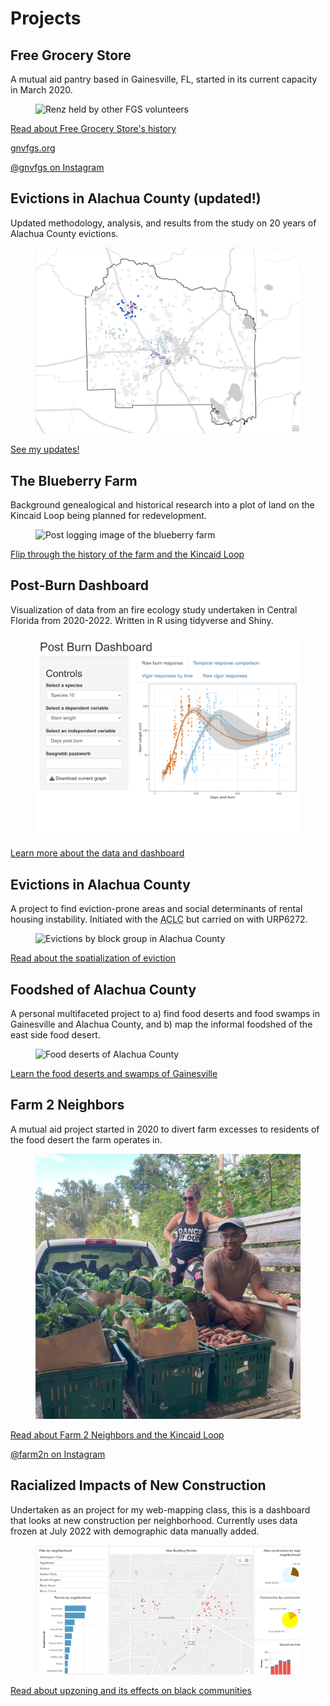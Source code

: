 # Projects

## Free Grocery Store

A mutual aid pantry based in Gainesville, FL, started in its current capacity in March 2020.

<figure>
<img src="/media/renz-fgs.jpg" alt="Renz held by other FGS volunteers" loading=lazy>
</figure>

[Read about Free Grocery Store's history](/projects/fgs.html)

[gnvfgs.org](https://gnvfgs.org)

[@gnvfgs on Instagram](https://instagram.com/gnvfgs)

## Evictions in Alachua County (updated!)

Updated methodology, analysis, and results from the study on 20 years of Alachua County evictions.

<figure>
<img src="/media/ac-evictions-dec2022/ClusterOutlier_Preview.png" loading=lazy>
</figure>

[See my updates!](/projects/ac-evictions-dec2022.html)

## The Blueberry Farm

Background genealogical and historical research into a plot of land on the Kincaid Loop being planned for redevelopment.

<figure>
<img src="/media/kincaid/GoogleEarth_BlueberryFarm_PostLoggingComposite.png" alt="Post logging image of the blueberry farm" loading=lazy>
</figure>

[Flip through the history of the farm and the Kincaid Loop](/projects/kincaid.html)

## Post-Burn Dashboard

Visualization of data from an fire ecology study undertaken in Central Florida from 2020-2022. Written in R using tidyverse and Shiny.

<figure>
<img src="/media/postburn-dashboard-screenshot.png" alt="Screenshot of post-burn dashboard depicting stem length comparisons" loading=lazy>
</figure>

[Learn more about the data and dashboard](/projects/postburn.html)

## Evictions in Alachua County

A project to find eviction-prone areas and social determinants of rental housing instability. Initiated with the <abbr title="Alachua County Labor Coalition">ACLC</abbr> but carried on with URP6272.

<figure>
<img src="/media/evictions-bg.png" alt="Evictions by block group in Alachua County" loading=lazy>
</figure>

[Read about the spatialization of eviction](/projects/ac-evictions.html)

## Foodshed of Alachua County

A personal multifaceted project to a) find food deserts and food swamps in Gainesville and Alachua County, and b) map the informal foodshed of the east side food desert.

<figure>
<img src="/media/alachua_food-deserts.png" alt="Food deserts of Alachua County" loading=lazy>
</figure>

[Learn the food deserts and swamps of Gainesville](/projects/ac-foodshed.html)

## Farm 2 Neighbors

A mutual aid project started in 2020 to divert farm excesses to residents of the food desert the farm operates in.

<figure>
<img src="/media/renz-brackin-f2n.jpg" alt="Renz and Brackin on the Farm 2 Neighbors truck" loading=lazy>
</figure>

[Read about Farm 2 Neighbors and the Kincaid Loop](/projects/f2n.html)

[@farm2n on Instagram](https://instagram.com/farm2n)

## Racialized Impacts of New Construction

Undertaken as an project for my web-mapping class, this is a dashboard that looks at new construction per neighborhood. Currently uses data frozen at July 2022 with demographic data manually added.

<figure>
<img src="/media/gnv-construx-dashboard-screenshot.png" alt="Screenshot of Gainesville construction dashboard." loading="lazy">
</figure>

[Read about upzoning and its effects on black communities](/projects/gnv-construx.html)
